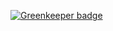 
[![Greenkeeper badge](https://badges.greenkeeper.io/Coenego/mathieudecoene.svg)](https://greenkeeper.io/)
